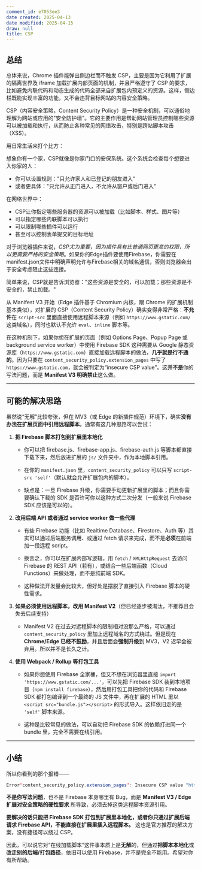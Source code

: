 ```yaml
---
comment_id: e7053ee3
date created: 2025-04-13
date modified: 2025-04-15
draw: null
title: CSP
---
```

## 总结

总体来说，Chrome 插件能弹出侧边栏而不触发 CSP，主要是因为它利用了扩展的隔离世界及 iframe 加载扩展内部页面的机制，并且严格遵守了 CSP 的要求，比如避免内联代码和动态生成的代码全部来自扩展包内预定义的资源。这样，侧边栏既能实现丰富的功能，又不会违背目标网站的内容安全策略。

CSP（内容安全策略，Content Security Policy）是一种安全机制，可以通俗地理解为网站或应用的"安全防护墙"。它的主要作用是帮助网站管理员控制哪些资源可以被加载和执行，从而防止各种常见的网络攻击，特别是跨站脚本攻击（XSS）。

用日常生活来打个比方：

想象你有一个家，CSP就像是你家门口的安保系统。这个系统会检查每个想要进入你家的人：

- 你可以设置规则："只允许家人和已登记的朋友进入"
- 或者更具体："只允许从正门进入，不允许从窗户或后门进入"

在网络世界中：

- CSP让你指定哪些服务器的资源可以被加载（比如脚本、样式、图片等）
- 可以指定哪些内联脚本可以执行
- 可以限制哪些插件可以运行
- 甚至可以控制表单提交的目标地址

对于浏览器插件来说，*CSP尤为重要，因为插件具有比普通网页更高的权限，所以更需要严格的安全策略*。如果你的Edge插件要使用Firebase，你需要在manifest.json文件中明确声明允许与Firebase相关的域名通信，否则浏览器会出于安全考虑阻止这些连接。

简单来说，CSP就是告诉浏览器："这些资源是安全的，可以加载；那些资源是不安全的，禁止加载。"

从 Manifest V3 开始（Edge 插件基于 Chromium 内核，跟 Chrome 的扩展机制基本类似），对扩展的 CSP（Content Security Policy）确实变得非常严格：**不允许**在 `script-src` 里面直接使用远程脚本来源（例如 `https://www.gstatic.com/` 这类域名），同时也默认不允许 `eval`、`inline` 脚本等。

在这种机制下，如果你想在扩展的页面（例如 Options Page、Popup Page 或 background service worker）中使用 Firebase SDK 这种需要从 Google 静态资源库（`https://www.gstatic.com`）直接加载远程脚本的做法，**几乎就是行不通的**。因为只要在 `content_security_policy.extension_pages` 中写了 `https://www.gstatic.com`，就会被判定为“insecure CSP value”。这**并不是**你的写法问题，而是 **Manifest V3 明确禁止**这么做。

---

## 可能的解决思路

虽然说“无解”比较夸张，但在 MV3（或 Edge 的新插件规范）环境下，确实**没有办法在扩展页面中引用远程脚本**。通常有这几种思路可以尝试：

1. **把 Firebase 脚本打包到扩展里本地化**
    
    - 你可以把 firebase.js、firebase-app.js、firebase-auth.js 等脚本都直接下载下来，然后放进扩展的 `js/` 文件夹中，作为本地脚本引用。
        
    - 在你的 `manifest.json` 里，`content_security_policy` 可以只写 `script-src 'self'`（默认就会允许扩展包内的脚本）。
        
    - 缺点是：一旦 Firebase 升级，你需要手动更新扩展里的脚本；而且你需要确认下载的 SDK 是否许可你以这种方式二次分发（一般来说 Firebase SDK 应该是可以的）。
        
2. **改用后端 API 或者通过 service worker 做一些代理**
    
    - 有些 Firebase 功能（比如 Realtime Database、Firestore、Auth 等）其实可以通过后端服务调用、或通过 fetch 请求来完成，而不是**必须**在前端加一段远程 script。
        
    - 换言之，你可以在扩展内部写逻辑，用 `fetch` / `XMLHttpRequest` 去访问 Firebase 的 REST API（若有），或结合一些后端函数（Cloud Functions）来做处理，而不是纯前端 SDK。
        
    - 这种做法开发量会比较大，但好处是摆脱了直接引入 Firebase 脚本的硬性需求。
        
3. **如果必须使用远程脚本，改用 Manifest V2**（但已经逐步被淘汰，不推荐且会失去后续支持）
    
    - Manifest V2 在过去对远程脚本的限制相对没那么严格，可以通过 `content_security_policy` 里加上远程域名的方式绕过。但是现在 **Chrome/Edge 已经不鼓励**，并且后面会**强制升级**到 MV3，V2 迟早会被弃用。所以并不是长久之计。
        
4. **使用 Webpack / Rollup 等打包工具**
    
    - 如果你想使用 Firebase 全家桶，但又不想在浏览器里直接 `import 'https://www.gstatic.com/...'`，可以先把 Firebase SDK 装到本地项目（`npm install firebase`），然后用打包工具把你的代码和 Firebase SDK 都打包编译到一个最终的 JS 文件中，再在扩展的 HTML 里以 `<script src="bundle.js"></script>` 的形式导入。这样依旧走的是 `'self'` 脚本来源。
        
    - 这种是比较常见的做法，可以自动把 Firebase SDK 的依赖打进同一个 bundle 里，完全不需要在线引用。
        

---

## 小结

所以你看到的那个报错——

```Java
Error'content_security_policy.extension_pages': Insecure CSP value "https://www.gstatic.com/" in directive 'script-src'.
```

**不是你写法问题**，也不是 Firebase 本身哪里有 Bug，而是 **Manifest V3 / Edge 扩展对安全策略的硬性要求** 所导致，必须去掉这类远程脚本资源引用。

**要解决的话只能把 Firebase SDK 打包到扩展里本地化，或者你只通过扩展后端请求 Firebase API，不能直接在扩展里插入远程脚本。** 这也是官方推荐的解决方案，没有捷径可以绕过 CSP。

因此，可以说它对“在线加载脚本”这件事本质上是**无解**的，但通过**把脚本本地化**或**改走别的后端/打包路径**，依旧可以使用 Firebase，并不是完全不能用。希望对你有所帮助。
